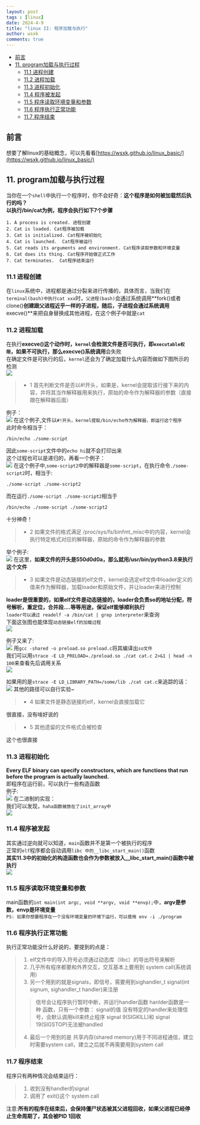 ```yaml
---
layout: post
tags : [linux]
date: 2024-4-9
title: "linux II: 程序加载与执行"
author: wsxk
comments: true
---
```


- [前言](#前言)
- [11. program加载与执行过程](#11-program加载与执行过程)
  - [11.1 进程创建](#111-进程创建)
  - [11.2 进程加载](#112-进程加载)
  - [11.3 进程初始化](#113-进程初始化)
  - [11.4 程序被发起](#114-程序被发起)
  - [11.5 程序读取环境变量和参数](#115-程序读取环境变量和参数)
  - [11.6 程序执行正常功能](#116-程序执行正常功能)
  - [11.7 程序结束](#117-程序结束)


<!-- Google tag (gtag.js) -->
<script async src="https://www.googletagmanager.com/gtag/js?id=G-C22S5YSYL7"></script>
<script>
  window.dataLayer = window.dataLayer || [];
  function gtag(){dataLayer.push(arguments);}
  gtag('js', new Date());

  gtag('config', 'G-C22S5YSYL7');
</script>

## 前言<br>
想要了解linux的基础概念，可以先看看[https://wsxk.github.io/linux_basic/](https://wsxk.github.io/linux_basic/)

## 11. program加载与执行过程<br>
当你在一个`shell`中执行一个程序时，你不会好奇：**这个程序是如何被加载然后执行的吗？**<br>
**以执行/bin/cat为例，程序会执行如下7个步骤**<br>
```
1. A process is created. 进程创建
2. Cat is loaded. Cat程序被加载
3. Cat is initialized. Cat程序被初始化
4. Cat is launched.  Cat程序被运行
5. Cat reads its arguments and environment. Cat程序读取参数和环境变量
6. Cat does its thing. Cat程序开始做正式工作
7. Cat terminates.  Cat程序结束运行
```
### 11.1 进程创建<br>
在`linux`系统中，进程都是通过分裂来进行传播的，具体而言，当我们在`terminal(bash)中执行cat xxx`时，`父进程(bash)`会通过系统调用**fork()或者clone()**创建跟父进程近乎一样的子进程，随后，子进程会通过系统调用**execve()**来把自身替换成其他进程，在这个例子中就是`cat`<br>

### 11.2 进程加载<br>
在执行**execve()**这个动作时，`kernel`会检测文件是否可执行，即`executable权限`，如果不可执行，那么**execve()系统调用**会失败<br>
在确定文件是可执行的后，`kernel`还会为了确定加载什么内容而做如下图所示的检测<br>
![](https://raw.githubusercontent.com/wsxk/wsxk_pictures/main/2024-3-25/20240409231213.png)

> - 1 首先判断文件是否以#!开头，如果是，kernel会提取该行接下来的内容，并将其当作解释器用来执行，原始的命令作为解释器的参数（直接跟在解释器后面）

例子： <br>
![](https://raw.githubusercontent.com/wsxk/wsxk_pictures/main/2024-3-25/20240409232105.png)
在这个例子,文件以`#!开头，kernel提取/bin/echo作为解释器，即运行这个程序`<br>
此时命令相当于：<br>
        
    /bin/echo ./some-script

因此`some-script`文件中的`echo hi`就不会打印出来<br>
这个过程也可以是递归的，再看一个例子：<br>
![](https://raw.githubusercontent.com/wsxk/wsxk_pictures/main/2024-3-25/20240409232450.png)
在这个例子中,`some-script2`中的解释器是`some-script`，在执行命令`./some-script2`时，相当于:<br>

    ./some-script ./some-script2

而在运行`./some-script ./some-script2`相当于<br>

    /bin/echo ./some-script ./some-script2
    
十分神奇！<br>

> - 2 如果文件的格式满足 /proc/sys/fs/binfmt_misc中的内容，kernel会执行特定格式对应的解释器，原始的命令作为解释器的参数

举个例子:<br>
![](https://raw.githubusercontent.com/wsxk/wsxk_pictures/main/2024-3-25/20240410220458.png)
在这里，**如果文件的开头是550d0d0a，那么就用/usr/bin/python3.8来执行这个文件**<br>

> - 3 如果文件是动态链接的elf文件，kernel会选定elf文件中loader定义的值来作为解释器，加载loader和原始文件，并让loader来进行控制

**loader是很重要的，如果elf文件是动态链接的，loader会负责so的地址分配，符号解析，重定位，合并段....等等用途，保证elf能够顺利执行**<br>
`loader可以通过 readelf -a /bin/cat | grep interpreter`来查询<br>
下面这张图也能体现`动态链接elf的加载过程`<br>
![](https://raw.githubusercontent.com/wsxk/wsxk_pictures/main/2024-3-25/20240410222710.png)

例子又来了:<br>
![](https://raw.githubusercontent.com/wsxk/wsxk_pictures/main/2024-3-25/20240411220850.png)
用`gcc -shared -o preload.so preload.c`将其编译出`so文件`<br>
我们可以用`strace -E LD_PRELOAD=./preload.so ./cat cat.c 2>&1 | head -n 100`来查看先后调用关系<br> 
![](https://raw.githubusercontent.com/wsxk/wsxk_pictures/main/2024-3-25/%E5%B1%8F%E5%B9%95%E6%88%AA%E5%9B%BE%202024-04-11%20221232.png)

如果用的是`strace -E LD_LIBRARY_PATH=/some/lib ./cat cat.c`来追踪的话：<br>
![](https://raw.githubusercontent.com/wsxk/wsxk_pictures/main/2024-3-25/20240411221615.png)
其他的路径可以自行实验~<br>


> - 4 如果文件是静态链接的elf，kernel会直接加载它

很直接，没有啥好说的<br>

> - 5 其他遗留的文件格式会被检查

这个也很直接<br>

### 11.3 进程初始化<br>
**Every ELF binary can specify constructors, which are functions that run before the program is actually launched.**<br>
即程序在运行前，可以执行一些构造函数<br>
例子:<br>
![](https://raw.githubusercontent.com/wsxk/wsxk_pictures/main/2024-3-25/20240411235441.png)
在二进制的实现：<br>
我们可以发现，`haha函数被放在了init_array中`<br>
![](https://raw.githubusercontent.com/wsxk/wsxk_pictures/main/2024-3-25/20240411235528.png)


### 11.4 程序被发起<br>
其实通过逆向就可以知道，`main`函数并不是第一个被执行的程序<br>
正常的`elf`程序都会自动调用`libc 中的__libc_start_main()`函数<br>
**其实11.3中的初始化的构造函数也会作为参数被放入__libc_start_main()函数中被执行**<br>
![](https://raw.githubusercontent.com/wsxk/wsxk_pictures/main/2024-3-25/20240412211738.png)

### 11.5 程序读取环境变量和参数<br>
main函数的`int main(int argc, void **argv, void **envp);`中，**argv是参数，envp是环境变量**<br>
`PS: 如果你想要程序在一个没有环境变量的环境下运行，可以使用 env -i ./program`<br>


### 11.6 程序执行正常功能<br>
执行正常功能没什么好说的，要提到的点是：<br>
> 1. elf文件中的导入符号必须通过动态库（libc）的导出符号来解析
> 2. 几乎所有程序都要和外界交互，交互基本上要用到 system call(系统调用)
> 3. 另一个用到的就是signals，即信号，需要用到sighandler_t signal(int signum, sighandler_t handler)来注册 
> > 信号会让程序执行暂时中断，并运行handler函数
> > hanlder函数是一种 函数，只有一个参数： signal的值
> > 没有特定的handler来处理信号，会默认调用kill来终止程序
> > signal 9(SIGKILL)和 signal 19(SIGSTOP)无法被handled
> 4. 最后一个用到的是 共享内存(shared memory)用于不同进程通信，建立时需要system call，建立之后就不再需要用到system call<br>


### 11.7 程序结束<br>
程序只有两种情况会结束运行：<br>
> 1. 收到没有handler的signal
> 2. 调用了 exit()这个 system call

注意:**所有的程序在结束后，会保持僵尸状态被其父进程回收，如果父进程已经停止生命周期了，其会被PID 1回收**